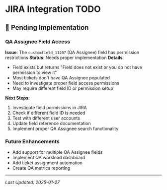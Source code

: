 # JIRA Integration TODO

## 🔧 Pending Implementation

### QA Assignee Field Access
**Issue**: The `customfield_11207` (QA Assignee) field has permission restrictions
**Status**: Needs proper implementation
**Details**:
- Field exists but returns "Field does not exist or you do not have permission to view it"
- Most tickets don't have QA Assignee populated
- Need to investigate proper field access permissions
- May require different field ID or permission setup

**Next Steps**:
1. Investigate field permissions in JIRA
2. Check if different field ID is needed
3. Test with different user accounts
4. Update field reference documentation
5. Implement proper QA Assignee search functionality

### Future Enhancements
- Add support for multiple QA Assignee fields
- Implement QA workload dashboard
- Add ticket assignment automation
- Create QA metrics reporting

---
*Last Updated: 2025-01-27*

